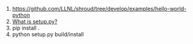 1. https://github.com/LLNL/shroud/tree/develop/examples/hello-world-python
2. [What is setup.py?](https://stackoverflow.com/questions/1471994/what-is-setup-py)
3. pip install .
4. python setup.py build/install


